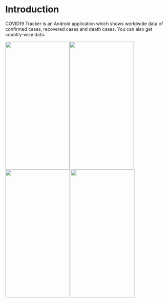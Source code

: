 # Introduction 
COVID19 Tracker is an Android application which shows worldwide data of confirmed cases, recovered cases and death cases. You can also get country-wise data.

<img src="https://user-images.githubusercontent.com/53476981/110426059-9cab7500-80cf-11eb-93d8-a719dfb22dac.jpg" width="200" height="400"><img src="https://user-images.githubusercontent.com/53476981/110426062-9ddca200-80cf-11eb-9d26-3c72e7a37866.jpg" width="200" height="400">
<img src="https://user-images.githubusercontent.com/53476981/110426065-9f0dcf00-80cf-11eb-9ddf-ecf47755f80e.jpg" width="200" height="400">
<img src="https://user-images.githubusercontent.com/53476981/110426068-a0d79280-80cf-11eb-8d64-18a3a0b8258a.jpg" width="200" height="400">



